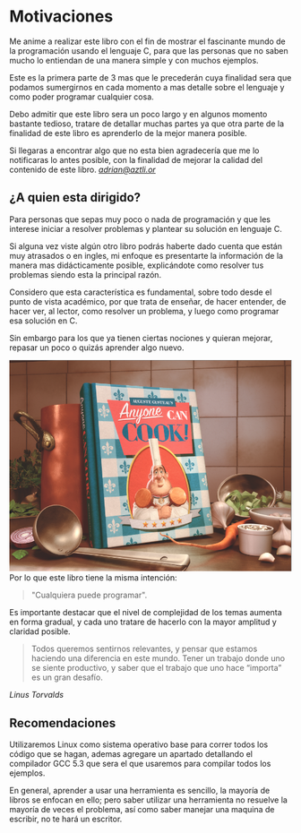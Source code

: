 # Motivaciones
Me anime a realizar este libro con el fin de mostrar el fascinante mundo de la programación usando el lenguaje C, para que las personas que no saben mucho lo entiendan de una manera simple y con muchos ejemplos.

Este es la primera parte de 3 mas que le precederán cuya finalidad sera que podamos sumergirnos en cada momento a mas detalle sobre el lenguaje y como poder programar cualquier cosa.

Debo admitir que este libro sera un poco largo y en algunos momento bastante tedioso, tratare de detallar muchas partes ya que otra parte de la finalidad de este libro es aprenderlo de la mejor manera posible.

Si llegaras a encontrar algo que no esta bien agradecería que me lo notificaras lo antes posible, con la finalidad de mejorar la calidad del contenido de este libro.
*adrian@aztli.or* 

## ¿A quien esta dirigido?
Para personas que sepas muy poco o nada de programación y que les interese iniciar a resolver problemas y plantear su solución en lenguaje C.

Si alguna vez viste algún otro libro podrás haberte dado cuenta que están muy atrasados o en ingles, mi enfoque es presentarte la información de la manera mas didácticamente posible, explicándote como resolver tus problemas siendo esta la principal razón.

Considero que esta característica es fundamental, sobre todo desde el punto de vista académico, por que trata de enseñar, de hacer entender, de hacer ver, al lector, como resolver un problema, y luego como programar  esa solución en C.

Sin embargo para los que ya tienen ciertas nociones y quieran mejorar, repasar un poco o quizás aprender algo nuevo.

![gustea](Imagenes/gustea.png)
Por lo que este libro tiene la misma intención:
> "Cualquiera puede programar".

Es importante destacar que el nivel de complejidad de los temas aumenta en forma gradual, y cada uno tratare de hacerlo con la mayor amplitud y claridad posible.

> Todos queremos sentirnos relevantes, y pensar que estamos haciendo una diferencia en este mundo. Tener un trabajo donde uno se siente productivo, y saber que el trabajo que uno hace “importa” es un gran desafío.

*Linus Torvalds*

## Recomendaciones
Utilizaremos Linux como sistema operativo base para correr todos los código que se hagan, ademas agregare un apartado detallando el compilador GCC 5.3 que sera el que usaremos para compilar todos los ejemplos.

En general, aprender a usar una herramienta es sencillo, la mayoría de libros se enfocan en ello; pero saber utilizar una herramienta no resuelve la mayoría de veces el problema, así como saber manejar una maquina de escribir, no te hará un escritor.